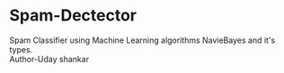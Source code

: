 # Spam-Dectector
Spam Classifier using Machine Learning algorithms NavieBayes and it's types.
<br>
Author-Uday shankar
